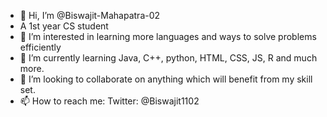 - 👋 Hi, I’m @Biswajit-Mahapatra-02
- A 1st year CS student
- 👀 I’m interested in learning more languages and ways to solve problems efficiently
- 🌱 I’m currently learning Java, C++, python, HTML, CSS, JS, R and much more.
- 💞️ I’m looking to collaborate on anything which will benefit from my skill set.
- 📫 How to reach me:
  Twitter: @Biswajit1102

<!---
Biswajit-Mahapatra-02/Biswajit-Mahapatra-02 is a ✨ special ✨ repository because its `README.md` (this file) appears on your GitHub profile.
You can click the Preview link to take a look at your changes.
--->
